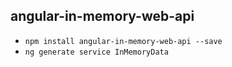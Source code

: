 

## angular-in-memory-web-api
+ `npm install angular-in-memory-web-api --save`
+ `ng generate service InMemoryData`